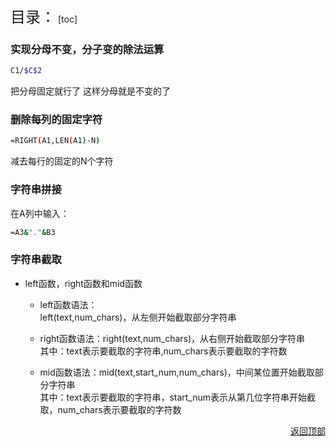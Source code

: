 <span id ="jump"><font size=5>目录：</font></span>
[toc]

### 实现分母不变，分子变的除法运算

```bash
C1/$C$2
```

把分母固定就行了 这样分母就是不变的了

### 删除每列的固定字符

```bash
=RIGHT(A1,LEN(A1)-N)  
```

减去每行的固定的N个字符

### 字符串拼接

在A列中输入：

```bash
=A3&"."&B3
```

### 字符串截取

- left函数，right函数和mid函数
  - left函数语法：  
  left(text,num_chars)，从左侧开始截取部分字符串
  - right函数语法：right(text,num_chars)，从右侧开始截取部分字符串  
  其中：text表示要截取的字符串,num_chars表示要截取的字符数

  - mid函数语法：mid(text,start_num,num_chars)，中间某位置开始截取部分字符串   
  其中：text表示要截取的字符串，start_num表示从第几位字符串开始截取，num_chars表示要截取的字符数

<a href="#jump" target="_self"><p align="right">返回顶部</p></a>